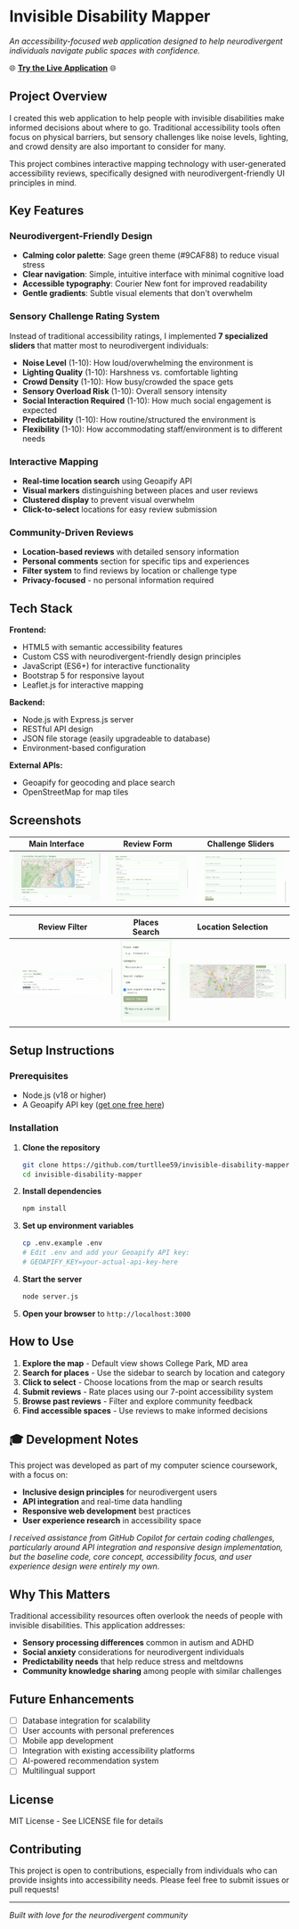 # Invisible Disability Mapper

*An accessibility-focused web application designed to help neurodivergent individuals navigate public spaces with confidence.*

🌐 **[Try the Live Application](https://invisible-disability-mapper.vercel.app)** 🌐

## Project Overview

I created this web application to help people with invisible disabilities make informed decisions about where to go. Traditional accessibility tools often focus on physical barriers, but sensory challenges like noise levels, lighting, and crowd density are also important to consider for many.

This project combines interactive mapping technology with user-generated accessibility reviews, specifically designed with neurodivergent-friendly UI principles in mind.

## Key Features

### Neurodivergent-Friendly Design
- **Calming color palette**: Sage green theme (#9CAF88) to reduce visual stress
- **Clear navigation**: Simple, intuitive interface with minimal cognitive load
- **Accessible typography**: Courier New font for improved readability
- **Gentle gradients**: Subtle visual elements that don't overwhelm

### Sensory Challenge Rating System
Instead of traditional accessibility ratings, I implemented **7 specialized sliders** that matter most to neurodivergent individuals:
- **Noise Level** (1-10): How loud/overwhelming the environment is
- **Lighting Quality** (1-10): Harshness vs. comfortable lighting
- **Crowd Density** (1-10): How busy/crowded the space gets
- **Sensory Overload Risk** (1-10): Overall sensory intensity
- **Social Interaction Required** (1-10): How much social engagement is expected
- **Predictability** (1-10): How routine/structured the environment is
- **Flexibility** (1-10): How accommodating staff/environment is to different needs

### Interactive Mapping
- **Real-time location search** using Geoapify API
- **Visual markers** distinguishing between places and user reviews
- **Clustered display** to prevent visual overwhelm
- **Click-to-select** locations for easy review submission

### Community-Driven Reviews
- **Location-based reviews** with detailed sensory information
- **Personal comments** section for specific tips and experiences
- **Filter system** to find reviews by location or challenge type
- **Privacy-focused** - no personal information required

## Tech Stack

**Frontend:**
- HTML5 with semantic accessibility features
- Custom CSS with neurodivergent-friendly design principles
- JavaScript (ES6+) for interactive functionality
- Bootstrap 5 for responsive layout
- Leaflet.js for interactive mapping

**Backend:**
- Node.js with Express.js server
- RESTful API design
- JSON file storage (easily upgradeable to database)
- Environment-based configuration

**External APIs:**
- Geoapify for geocoding and place search
- OpenStreetMap for map tiles

## Screenshots

| Main Interface | Review Form | Challenge Sliders |
|---|---|---|
| ![Main Interface](assets/Screenshot%202025-10-29%206.36.52%20PM.png) | ![Review Form](assets/Screenshot%202025-10-29%206.37.17%20PM.png) | ![Challenge Sliders](assets/Screenshot%202025-10-29%206.37.23%20PM.png) |

| Review Filter | Places Search | Location Selection |
|---|---|---|
| ![Review Filter](assets/Screenshot%202025-10-29%206.37.33%20PM.png) | ![Places Search](assets/Screenshot%202025-10-29%206.37.54%20PM.png) | ![Location Selection](assets/Screenshot%202025-10-29%206.38.48%20PM.png) |

## Setup Instructions

### Prerequisites
- Node.js (v18 or higher)
- A Geoapify API key ([get one free here](https://www.geoapify.com/))

### Installation
1. **Clone the repository**
   ```bash
   git clone https://github.com/turtllee59/invisible-disability-mapper.git
   cd invisible-disability-mapper
   ```

2. **Install dependencies**
   ```bash
   npm install
   ```

3. **Set up environment variables**
   ```bash
   cp .env.example .env
   # Edit .env and add your Geoapify API key:
   # GEOAPIFY_KEY=your-actual-api-key-here
   ```

4. **Start the server**
   ```bash
   node server.js
   ```

5. **Open your browser** to `http://localhost:3000`

## How to Use

1. **Explore the map** - Default view shows College Park, MD area
2. **Search for places** - Use the sidebar to search by location and category
3. **Click to select** - Choose locations from the map or search results
4. **Submit reviews** - Rate places using our 7-point accessibility system
5. **Browse past reviews** - Filter and explore community feedback
6. **Find accessible spaces** - Use reviews to make informed decisions

## 🎓 Development Notes

This project was developed as part of my computer science coursework, with a focus on:
- **Inclusive design principles** for neurodivergent users
- **API integration** and real-time data handling
- **Responsive web development** best practices
- **User experience research** in accessibility space

*I received assistance from GitHub Copilot for certain coding challenges, particularly around API integration and responsive design implementation, but the baseline code, core concept, accessibility focus, and user experience design were entirely my own.*

## Why This Matters

Traditional accessibility resources often overlook the needs of people with invisible disabilities. This application addresses:

- **Sensory processing differences** common in autism and ADHD
- **Social anxiety** considerations for neurodivergent individuals
- **Predictability needs** that help reduce stress and meltdowns
- **Community knowledge sharing** among people with similar challenges

## Future Enhancements

- [ ] Database integration for scalability
- [ ] User accounts with personal preferences
- [ ] Mobile app development
- [ ] Integration with existing accessibility platforms
- [ ] AI-powered recommendation system
- [ ] Multilingual support

## License

MIT License - See LICENSE file for details

## Contributing

This project is open to contributions, especially from individuals who can provide insights into accessibility needs. Please feel free to submit issues or pull requests!

---

*Built with love for the neurodivergent community*